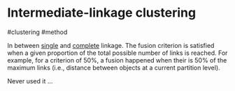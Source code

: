 # Intermediate-linkage clustering

#clustering #method

In between [single](../29) and [complete](../30) linkage. The fusion criterion is satisfied when a given proportion of the total possible number
of links is reached. For example, for a criterion of 50%, a fusion happened when their is
50% of the maximum links (i.e., distance between objects at a current partition level).

Never used it ...

